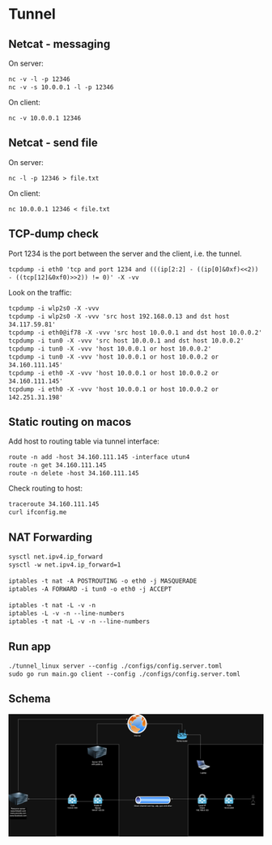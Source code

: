 # Tunnel


## Netcat - messaging
On server:
```
nc -v -l -p 12346
nc -v -s 10.0.0.1 -l -p 12346
```

On client:
```
nc -v 10.0.0.1 12346
```


## Netcat - send file
On server:
```
nc -l -p 12346 > file.txt
```

On client:
```
nc 10.0.0.1 12346 < file.txt
```


## TCP-dump check
Port 1234 is the port between the server and the client, i.e. the tunnel.
```
tcpdump -i eth0 'tcp and port 1234 and (((ip[2:2] - ((ip[0]&0xf)<<2)) - ((tcp[12]&0xf0)>>2)) != 0)' -X -vv
```

Look on the traffic:
````
tcpdump -i wlp2s0 -X -vvv
tcpdump -i wlp2s0 -X -vvv 'src host 192.168.0.13 and dst host 34.117.59.81'
tcpdump -i eth0@if78 -X -vvv 'src host 10.0.0.1 and dst host 10.0.0.2'
tcpdump -i tun0 -X -vvv 'src host 10.0.0.1 and dst host 10.0.0.2'
tcpdump -i tun0 -X -vvv 'host 10.0.0.1 or host 10.0.0.2'
tcpdump -i tun0 -X -vvv 'host 10.0.0.1 or host 10.0.0.2 or 34.160.111.145'
tcpdump -i eth0 -X -vvv 'host 10.0.0.1 or host 10.0.0.2 or 34.160.111.145'
tcpdump -i eth0 -X -vvv 'host 10.0.0.1 or host 10.0.0.2 or 142.251.31.198'
````


## Static routing on macos
Add host to routing table via tunnel interface:
```
route -n add -host 34.160.111.145 -interface utun4
route -n get 34.160.111.145
route -n delete -host 34.160.111.145
```

Check routing to host:
````
traceroute 34.160.111.145
curl ifconfig.me
````


## NAT Forwarding
```
sysctl net.ipv4.ip_forward
sysctl -w net.ipv4.ip_forward=1

iptables -t nat -A POSTROUTING -o eth0 -j MASQUERADE
iptables -A FORWARD -i tun0 -o eth0 -j ACCEPT

iptables -t nat -L -v -n
iptables -L -v -n --line-numbers
iptables -t nat -L -v -n --line-numbers
```


## Run app
```
./tunnel_linux server --config ./configs/config.server.toml
sudo go run main.go client --config ./configs/config.server.toml
```

## Schema
![Schema](public/tunnel_schema.png)